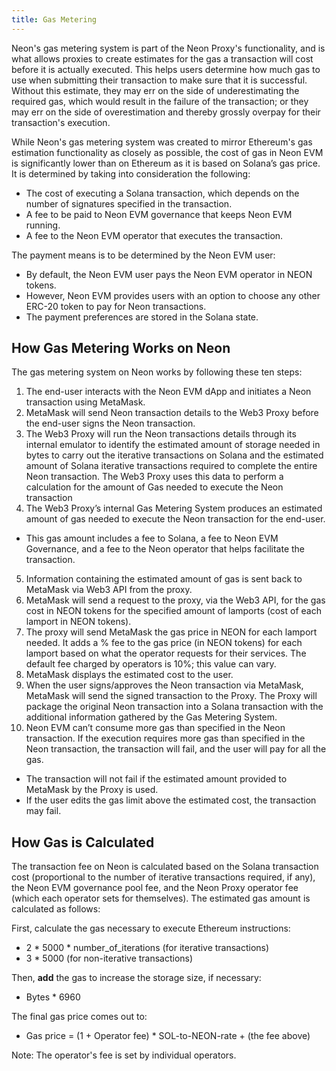 ```yaml
---
title: Gas Metering
---
```


Neon's gas metering system is part of the Neon Proxy's functionality, and is what allows proxies to create estimates for the gas a transaction will cost before it is actually executed. This helps users determine how much gas to use when submitting their transaction to make sure that it is successful. Without this estimate, they may err on the side of underestimating the required gas, which would result in the failure of the transaction; or they may err on the side of overestimation and thereby grossly overpay for their transaction's execution.

While Neon's gas metering system was created to mirror Ethereum's gas estimation functionality as closely as possible, the cost of gas in Neon EVM is significantly lower than on Ethereum as it is based on Solana’s gas price. It is determined by taking into consideration the following:
* The cost of executing a Solana transaction, which depends on the number of signatures specified in the transaction.
* A fee to be paid to Neon EVM governance that keeps Neon EVM running.
* A fee to the Neon EVM operator that executes the transaction.

The payment means is to be determined by the Neon EVM user:
* By default, the Neon EVM user pays the Neon EVM operator in NEON tokens.
* However, Neon EVM provides users with an option to choose any other ERC-20 token to pay for Neon transactions.
* The payment preferences are stored in the Solana state.

## How Gas Metering Works on Neon
The gas metering system on Neon works by following these ten steps:

1. The end-user interacts with the Neon EVM dApp and initiates a Neon transaction using MetaMask.
2. MetaMask will send Neon transaction details to the Web3 Proxy before the end-user signs the Neon transaction.
3. The Web3 Proxy will run the Neon transactions details through its internal emulator to identify the estimated amount of storage needed in bytes to carry out the iterative transactions on Solana and the estimated amount of Solana iterative transactions required to complete the entire Neon transaction. The Web3 Proxy uses this data to perform a calculation for the amount of Gas needed to execute the Neon transaction
4. The Web3 Proxy’s internal Gas Metering System produces an estimated amount of gas needed to execute the Neon transaction for the end-user.
- This gas amount includes a fee to Solana, a fee to Neon EVM Governance, and a fee to the Neon operator that helps facilitate the transaction.
5. Information containing the estimated amount of gas is sent back to MetaMask via Web3 API from the proxy.
6. MetaMask will send a request to the proxy, via the Web3 API, for the gas cost in NEON tokens for the specified amount of lamports (cost of each lamport in NEON tokens).
7. The proxy will send MetaMask the gas price in NEON for each lamport needed. It adds a % fee to the gas price (in NEON tokens) for each lamport based on what the operator requests for their services. The default fee charged by operators is 10%; this value can vary.
8. MetaMask displays the estimated cost to the user.
9. When the user signs/approves the Neon transaction via MetaMask, MetaMask will send the signed transaction to the Proxy. The Proxy will package the original Neon transaction into a Solana transaction with the additional information gathered by the Gas Metering System.
10. Neon EVM can’t consume more gas than specified in the Neon transaction. If the execution requires more gas than specified in the Neon transaction, the transaction will fail, and the user will pay for all the gas.
- The transaction will not fail if the estimated amount provided to MetaMask by the Proxy is used.
- If the user edits the gas limit above the estimated cost, the transaction may fail.

## How Gas is Calculated
The transaction fee on Neon is calculated based on the Solana transaction cost (proportional to the number of iterative transactions required, if any), the Neon EVM governance pool fee, and the Neon Proxy operator fee (which each operator sets for themselves). The estimated gas amount is calculated as follows:

First, calculate the gas necessary to execute Ethereum instructions:
* 2 \* 5000 \* number_of_iterations (for iterative transactions)
* 3 \* 5000 (for non-iterative transactions)

Then, **add** the gas to increase the storage size, if necessary:
* Bytes \* 6960

The final gas price comes out to:
* Gas price = (1 + Operator fee) * SOL-to-NEON-rate + (the fee above)

Note: The operator's fee is set by individual operators.